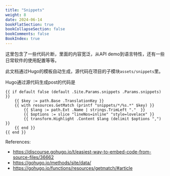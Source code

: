 ```yaml
---
title: "Snippets"
weight: 8
date: 2024-06-14
bookFlatSection: true
bookCollapseSection: false
bookComments: false
BookIndex: true
---
```


这里包含了一些代码片断，里面的内容宽泛，从API demo到语言特性，还有一些日常软件的使用配置等等。

此文档通过Hugo的模板自动生成，源代码在项目的子模块`assets/snippets`里。

Hugo通过源代码生成post的代码是

```go-html
{{ if default false (default .Site.Params.snippets .Params.snippets) }}
    {{ $key := path.Base .TranslationKey }}
    {{ with resources.GetMatch (printf "snippets/*/%s.*" $key) }}
        {{ $lang := path.Ext .Name | strings.TrimLeft "."  }}
        {{ $options := slice "lineNos=inline" "style=lovelace" }}
        {{ transform.Highlight .Content $lang (delimit $options ",") }}
    {{ end }}
{{ end }}
```

References:

- https://discourse.gohugo.io/t/easiest-way-to-embed-code-from-source-files/36662
- https://gohugo.io/methods/site/data/
- https://gohugo.io/functions/resources/getmatch/#article
